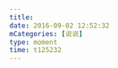 ```yaml
---
title: 
date: 2016-09-02 12:52:32
mCategories: [说说]
type: moment
time: t125232
---
```


<div id="pics-20160902125232"></div>

<script src="/lib/moment/pics.js"></script>
<script>
var data = [
    {"link": "2016-09-02_000000.jpeg", "type": "shuoshuo"},
    {"link": "2016-09-02_000001.jpeg", "type": "shuoshuo"},
    {"link": "2016-09-02_000002.jpeg", "type": "shuoshuo"}
];
picsRender(data, "pics-20160902125232");
</script>
